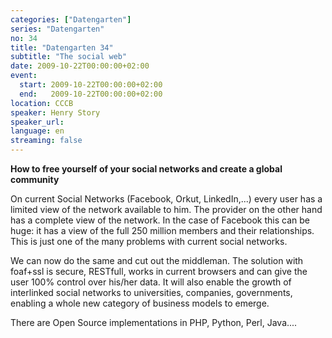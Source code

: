 ```yaml
---
categories: ["Datengarten"]
series: "Datengarten"
no: 34
title: "Datengarten 34"
subtitle: "The social web"
date: 2009-10-22T00:00:00+02:00
event:
  start: 2009-10-22T00:00:00+02:00
  end:   2009-10-22T00:00:00+02:00
location: CCCB
speaker: Henry Story
speaker_url:
language: en
streaming: false
---
```


**How to free yourself of your social networks and create a global community**

On current Social Networks (Facebook, Orkut, LinkedIn,...) every user has a limited view of the network available to him. The provider on the other hand has a complete view of the network. In the case of Facebook this can be huge: it has a view of the full 250 million members and their relationships. This is just one of the many problems with current social networks.

We can now do the same and cut out the middleman. The solution with foaf+ssl is secure, RESTfull, works in current browsers and can give the user 100% control over his/her data. It will also enable the growth of interlinked social networks to universities, companies, governments, enabling a whole new category of business models to emerge.

There are Open Source implementations in PHP, Python, Perl, Java....


